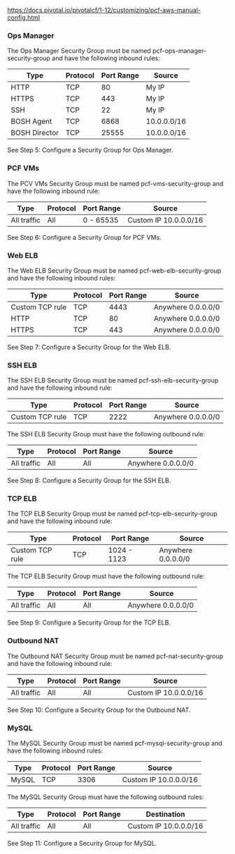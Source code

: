 https://docs.pivotal.io/pivotalcf/1-12/customizing/pcf-aws-manual-config.html

### Ops Manager

The Ops Manager Security Group must be named pcf-ops-manager-security-group and have the following inbound rules:

Type | Protocol | Port Range | Source
---- | -------- | -----------| ------ 
HTTP |	TCP	| 80 | My IP
HTTPS |	TCP	| 443 |	My IP
SSH | TCP	| 22 |	My IP
BOSH Agent | TCP |	6868 |	10.0.0.0/16
BOSH Director |	TCP |	25555	| 10.0.0.0/16

See Step 5: Configure a Security Group for Ops Manager.

### PCF VMs

The PCV VMs Security Group must be named pcf-vms-security-group and have the following inbound rule:

Type | Protocol | Port Range | Source
---- | -------- | ---------- | ------
All traffic |	All	| 0 - 65535	| Custom IP	10.0.0.0/16

See Step 6: Configure a Security Group for PCF VMs.

### Web ELB

The Web ELB Security Group must be named pcf-web-elb-security-group and have the following inbound rules:

Type | Protocol | Port Range | Source
---- | -------- | ---------- | ------
Custom TCP rule | TCP	| 4443 | Anywhere	0.0.0.0/0
HTTP | TCP | 80 | Anywhere	0.0.0.0/0
HTTPS | TCP |443| Anywhere	0.0.0.0/0

See Step 7: Configure a Security Group for the Web ELB.

### SSH ELB

The SSH ELB Security Group must be named pcf-ssh-elb-security-group and have the following inbound rule:

Type | Protocol | Port Range | Source
---- | -------- | ---------- | ------
Custom TCP rule | TCP | 2222 | Anywhere	0.0.0.0/0

The SSH ELB Security Group must have the following outbound rule:

Type | Protocol | Port Range | Source
---- | -------- | ---------- | ------
All traffic | All |	All | Anywhere	0.0.0.0/0

See Step 8: Configure a Security Group for the SSH ELB.

### TCP ELB

The TCP ELB Security Group must be named pcf-tcp-elb-security-group and have the following inbound rule:

Type | Protocol	| Port Range | Source
---- | -------- | ---------- | ------
Custom TCP rule |	TCP |	1024 - 1123 |	Anywhere	0.0.0.0/0

The TCP ELB Security Group must have the following outbound rule:

Type | Protocol |	Port Range | Source
---- | -------- | ---------- | ------
All traffic |All | All |	Anywhere	0.0.0.0/0

See Step 9: Configure a Security Group for the TCP ELB.

### Outbound NAT

The Outbound NAT Security Group must be named pcf-nat-security-group and have the following inbound rule:

Type | Protocol |	Port Range | Source
---- | -------- | ---------- | ------
All traffic |	All	| All |	Custom IP	10.0.0.0/16

See Step 10: Configure a Security Group for the Outbound NAT.

### MySQL

The MySQL Security Group must be named pcf-mysql-security-group and have the following inbound rules:

Type | Protocol |	Port Range | Source
---- | -------- | ---------- | ------
MySQL |	TCP | 3306 | Custom IP	10.0.0.0/16

The MySQL Security Group must have the following outbound rules:

Type | Protocol | Port Range | Destination
---- | -------- | ---------- | -----------
All traffic |	All |	All | Custom IP	10.0.0.0/16

See Step 11: Configure a Security Group for MySQL.
